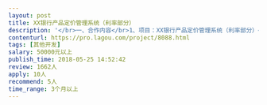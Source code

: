 ```yaml
---                
layout: post       
title: XX银行产品定价管理系统（利率部分）           
description: '</br>一、合作内容</br>1、项目：XX银行产品定价管理系统（利率部分）</br>2、建设目标</br>实现产品利率的定价指导和全行利率的统筹管理。开展产品定价管理系统（利率部分）建设，一方面将强化全行存贷款业务定价的系统支持，有助于存贷款利率管理实施方案的执行和监督，从而提高我行自主定价能力和定价效率；另一方面将有力提升全行产品定价管理水平，逐步推进存贷款业务的科学定价和精细化管理，适应向价值最大化管理目标的转变。</br>定价管理系统（利率部分）建设目标是通过与多个系统对接，应用贷款定价计算引擎，进行贷款业务利率定价测算与查询、利率监测与预警、报表分析等经营管理活动，实现全行利率管理的整合和全行存贷款业务定价的统筹管理。</br>3、工程进度要求，建设周期7个月。</br></br>二、合作要求</br>1、做过银行或者贷款业务相关系统经验，有一些成果。</br>'     
contenturl: https://pro.lagou.com/project/8088.html      
tags: [其他开发]            
salary: 50000元以上          
publish_time: 2018-05-25 14:52:42         
review: 1662人                   
apply: 10人                   
recommend: 5人                   
time_range: 3个月以上              
---                 
```

